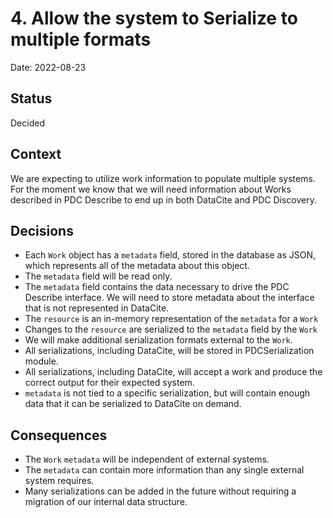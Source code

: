 
# 4. Allow the system to Serialize to multiple formats

Date: 2022-08-23

## Status

Decided

## Context

We are expecting to utilize work information to populate multiple systems.  For the moment we know that we will need information about Works described in PDC Describe to end up in both DataCite and PDC Discovery.

## Decisions

* Each `Work` object has a `metadata` field, stored in the database as JSON, which represents all of the metadata about this object.
* The `metadata` field will be read only.
* The `metadata` field contains the data necessary to drive the PDC Describe interface. We will need to store metadata about the interface that is not represented in DataCite.
* The `resource` is an in-memory representation of the `metadata` for a `Work`
* Changes to the `resource` are serialized to the `metadata` field by the `Work`
* We will make additional serialization formats external to the `Work`.
* All serializations, including DataCite,  will be stored in PDCSerialization module.
* All serializations, including DataCite, will accept a work and produce the correct output for their expected system.
* `metadata` is not tied to a specific serialization, but will contain enough data that it can be serialized to DataCite on demand.


## Consequences

* The `Work` `metadata` will be independent of external systems.
* The `metadata` can contain more information than any single external system requires.
* Many serializations can be added in the future without requiring a migration of our internal data structure.
